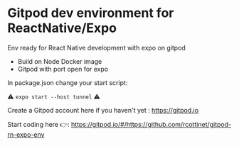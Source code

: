 # Gitpod dev environment for ReactNative/Expo

Env ready for React Native development with expo on gitpod


- Build on Node Docker image
- Gitpod with port open for expo

In package.json change your start script:

 ⚠️ `expo start --host tunnel` ⚠️

Create a Gitpod account here if you haven't yet : https://gitpod.io

Start coding here 👉: https://gitpod.io/#/https://github.com/rcottinet/gitpod-rn-expo-env
